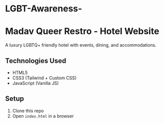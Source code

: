 # LGBT-Awareness-
# Madav Queer Restro - Hotel Website  
A luxury LGBTQ+ friendly hotel with events, dining, and accommodations.  

## Technologies Used  
- HTML5  
- CSS3 (Tailwind + Custom CSS)  
- JavaScript (Vanilla JS)  

## Setup  
1. Clone this repo  
2. Open `index.html` in a browser  
